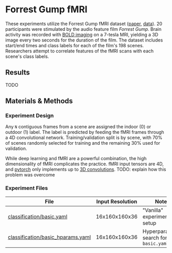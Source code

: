 # Forrest Gump fMRI
These experiments utilize the Forrest Gump fMRI dataset ([paper](https://www.nature.com/articles/sdata20143), [data](https://openneuro.org/datasets/ds000113/versions/1.3.0)). 20 participants were stimulated by the audio feature film *Forrest Gump*. Brain activity was recorded with [BOLD imaging](https://en.wikipedia.org/wiki/Blood-oxygen-level-dependent_imaging) on a 7-tesla MRI, yielding a 3D image every two seconds for the duration of the film. The dataset includes start/end times and class labels for each of the film's 198 scenes. Researchers attempt to correlate features of the fMRI scans with each scene's class labels.

## Results
TODO

## Materials & Methods
### Experiment Design
Any `N` contiguous frames from a scene are assigned the indoor (0) or outdoor (1) label. The label is predicted by feeding the fMRI frames through a 4D convolutional network. Training/validation split is by scene, with 70% of scenes randomly selected for training and the remaining 30% used for validation.

While deep learning and fMRI are a powerful combination, the high dimensionality of fMRI complicates the practice. fMRI input tensors are 4D, and [pytorch](https://pytorch.org/) only implements up to [3D convolutions](https://pytorch.org/docs/stable/generated/torch.nn.Conv3d.html). TODO: explain how this problem was overcome

### Experiment Files
| File                                                                   | Input Resolution | Notes
| ---------------------------------------------------------------------- | ---------------- | ------
| [classification/basic.yaml](classification/basic.yaml)                 | 16x160x160x36    | "Vanilla" experiment setup
| [classification/basic_hparams.yaml](classification/basic_hparams.yaml) | 16x160x160x36    | Hyperparameter search for `basic.yaml`

